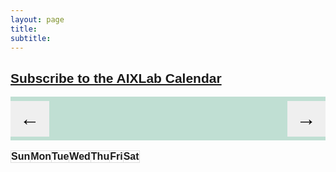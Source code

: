 ```yaml
---
layout: page
title:
subtitle:
---
```


<style>

body {
    font-family: Arial, sans-serif;
}

.calendar {
    width: 100%;
    margin: 0 auto;
}

a {
    /* color: #006600; */
}

.aevent {
    /* color: #FFFFFF; */
}

.header {
    display: flex;
    justify-content: space-between;
    width: 100%;
    margin: 0 auto;
    align-items: center;
    padding: 0px;
    background-color: #C0DFD3;
    /* color: white; */
    font-size: 1.5em;
}

table {
    width: 100%;
    border-collapse: collapse;
}

th,
td {
    height: 14%;
    padding: 0px;
    text-align: left;
    vertical-align: top;
    border: 1px solid #ddd;
}

td {
    width: 14.28%;
    height: 100px;
    position: relative;
    /* text-color: #4CAF50; */
    font-size: 0.9em;
}

td.event {
    background-color: #C0DFD3;
    /* color: white; */
}

.event-container {
    position: absolute;
    top: 0.5em; /* Adjust the position below the date */
    left: 0;
    right: 0;
    bottom: 0;
    padding: 5px;
    overflow-y: scroll;
    overflow-x: scroll;
    white-space: nowrap;
}


.btn {
    /* background-color: #C0DFD3; */
    border: none;
    /* color: white; */
    padding: 10px 15px;
    font-size: 1.5em;
    cursor: pointer;
}

.btn:hover {
    background-color: #2A9D8F;
}

</style>

## [Subscribe to the AIXLab Calendar](/assets/misc/calendar.ics)

<body>
<div class="calendar">
    <div class="header">
        <button class="btn prev" onclick="changeMonth(-1)">&#8592;</button>
        <h2 id="monthYear"></h2>
        <button class="btn next" onclick="changeMonth(1)">&#8594;</button>
    </div>
    <table>
        <thead>
            <tr>
                <th>Sun</th>
                <th>Mon</th>
                <th>Tue</th>
                <th>Wed</th>
                <th>Thu</th>
                <th>Fri</th>
                <th>Sat</th>
            </tr>
        </thead>
        <tbody id="calendarBody"></tbody>
    </table>
</div>

<div class="event-list">
    <ul id="eventList"></ul>
</div>

<script src="https://cdnjs.cloudflare.com/ajax/libs/ical.js/1.5.0/ical.min.js" integrity="sha512-0izBc1upGYnrS1u1MX7QR+sjFIxZWxLVdNI7cUoHHCutDr5ENjuQRZuS+v+3NFNGfwHSrPoHzBzED0rV651tGw==" crossorigin="anonymous" referrerpolicy="no-referrer"></script>

<script>
let currentDate = new Date();

async function renderCalendar() {
    const monthYear = document.getElementById("monthYear");
    const calendarBody = document.getElementById("calendarBody");

    let month = currentDate.getMonth();
    let year = currentDate.getFullYear();

    let firstDay = new Date(year, month, 1).getDay();

    let daysInMonth = 32 - new Date(year, month, 32).getDate();

    monthYear.innerHTML = `${currentDate.toLocaleString("default", { month: "long" })} ${year}`;

    calendarBody.innerHTML = "";

    let date = 1;

    // Load and parse the .ics file
    const events = await loadIcsEvents("/assets/misc/calendar.ics", month, year);

    for (let i = 0; i < 6; i++) {
        let row = document.createElement("tr");

        for (let j = 0; j < 7; j++) {
            let cell = document.createElement("td");

            if (i === 0 && j < firstDay || date > daysInMonth) {
                cell.innerHTML = "";
            } else {
                cell.innerHTML = date;

                // Add events from the .ics file

                    if (events[date]) {
                        cell.classList.add("event");
                        const eventContainer = document.createElement("div");
                        eventContainer.classList.add("event-container");
                        events[date].forEach(event => {
                        if (event.url) {
                            eventContainer.innerHTML += `<br><a class="aevent" href="${event.url}" target="_blank"> ${event.startTime}: ${event.summary}</a></br>`;} else {
                            eventContainer.innerHTML += `<br><a target="_blank">${event.startTime}: ${event.summary}</a></br>`;
                            }
    });
        cell.appendChild(eventContainer);
        }
        date++;
    }

    row.appendChild(cell);
    }

    calendarBody.appendChild(row);
}
}

async function loadIcsEvents(icsPath, month, year) {
    const response = await fetch(icsPath);
    const icsText = await response.text();
    const jcalData = ICAL.parse(icsText);
    const comp = new ICAL.Component(jcalData);
    const events = comp.getAllSubcomponents("vevent");

    let eventMap = {};

    events.forEach(event => {
        const summary = event.getFirstPropertyValue("summary");
        const dtstart = event.getFirstPropertyValue("dtstart").toJSDate();
        const startTime = `${dtstart.getHours()}${dtstart.getMinutes().toString().padStart(2, '0')}`;
        const url = event.getFirstPropertyValue("url");

        if (dtstart.getMonth() === month && dtstart.getFullYear() === year) {
            const day = dtstart.getDate();
            if (!eventMap[day]) {
                eventMap[day] = [];
            }
            eventMap[day].push({
                summary: summary,
                url: url,
                startTime: startTime
            });
        }
    });

    return eventMap;
}
function changeMonth(direction) {
    currentDate.setMonth(currentDate.getMonth() + direction);
    renderCalendar();
}

renderCalendar();
    </script>
</body>
